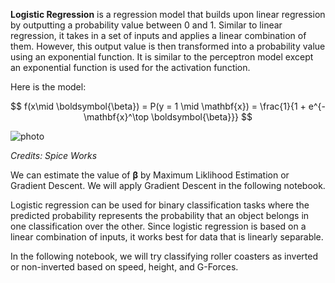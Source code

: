**Logistic Regression** is a regression model that builds upon linear regression by outputting a probability value between 0 and 1. Similar to linear regression, it takes in a set of inputs and applies a linear combination of them. However, this output value is then transformed into a probability value using an exponential function. It is similar to the perceptron model except an exponential function is used for the activation function.

Here is the model:

$$
f(x\mid \boldsymbol{\beta}) = P(y = 1 \mid \mathbf{x}) = \frac{1}{1 + e^{-\mathbf{x}^\top \boldsymbol{\beta}}}
$$

![photo](https://images.spiceworks.com/wp-content/uploads/2022/04/11040521/46-4-e1715636469361.png)

*Credits: Spice Works* 

We can estimate the value of $\boldsymbol{\beta}$ by Maximum Liklihood Estimation or Gradient Descent. We will apply Gradient Descent in the following notebook.

Logistic regression can be used for binary classification tasks where the predicted probability represents the probability that an object belongs in one classification over the other. Since logistic regression is based on a linear combination of inputs, it works best for data that is linearly separable.

In the following notebook, we will try classifying roller coasters as inverted or non-inverted based on speed, height, and G-Forces. 

 


